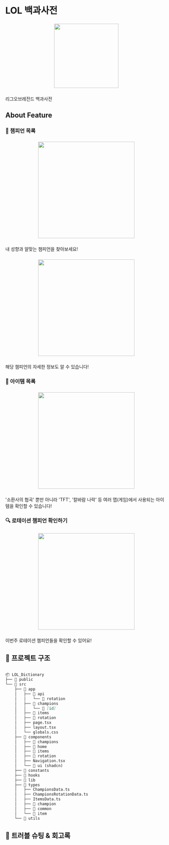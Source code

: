 <h1 align="left">LOL 백과사전</h1>

###

<div align="center">
  <img height="200" src="https://github.com/user-attachments/assets/2a876f65-bf53-46b2-a0d1-f40234d1b17d"  />
</div>

###

<p align="left">리그오브레전드 백과사전</p>

###

<h2 align="left">About Feature</h2>

###

<h3 align="left">🧐 챔피언 목록</h3>

###

<div align="center">
  <img height="300" src="https://github.com/user-attachments/assets/53c434fe-8986-447d-83c7-72fd6e756d73"  />
</div>

###

<p align="left">내 성향과 알맞는 챔피언을 찾아보세요!</p>

###

<div align="center">
  <img height="300" src="https://github.com/user-attachments/assets/aa0a36f5-f2f3-462c-aa5b-329d52ed34b3"  />
</div>

###

<p align="left">해당 챔피언의 자세한 정보도 알 수 있습니다!</p>

###

<h3 align="left">👀 아이템 목록</h3>

###

<div align="center">
  <img height="300" src="https://github.com/user-attachments/assets/dfb2d09a-4800-460d-a137-373daaf82cfc"  />
</div>

###

<p align="left">'소환사의 협곡' 뿐만 아니라 'TFT', '칼바람 나락' 등 여러 맵(게임)에서 사용되는 아이템을 확인할 수 있습니다!</p>

###

<h3 align="left">🔍 로테이션 챔피언 확인하기</h3>

###

<div align="center">
  <img height="300" src="https://github.com/user-attachments/assets/4f7befb0-2111-472f-9dcc-a36cd9e92feb"  />
</div>

###

<p align="left">이번주 로테이션 챔피언들을 확인할 수 있어요!</p>

###

<h2 align="left">📁 프로젝트 구조</h2>

```markdown

📦 LOL_Dictionary
├── 📁 public
└── 📁 src
    ├── 📁 app
    │   ├── 📁 api
    │   │   └── 📁 rotation
    │   ├── 📁 champions
    │   │   └── 📁 [id]
    │   ├── 📁 items
    │   ├── 📁 rotation
    │   ├── page.tsx
    │   ├── layout.tsx
    │   └── globals.css
    ├── 📁 components
    │   ├── 📁 champions
    │   ├── 📁 home
    │   ├── 📁 items
    │   ├── 📁 rotation
    │   ├── Navigation.tsx
    │   └── 📁 ui (shadcn)
    ├── 📁 constants
    ├── 📁 hooks
    ├── 📁 lib
    ├── 📁 types
    │   ├── ChampionsData.ts
    │   ├── ChampionsRotationData.ts
    │   ├── ItemsData.ts
    │   ├── 📁 champion
    │   ├── 📁 common
    │   └── 📁 item
    └── 📁 utils


```

###

<h2 align="left">🚨 트러블 슈팅 & 회고록</h2>

###